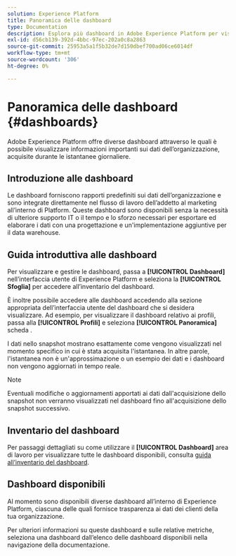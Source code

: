 ```yaml
---
solution: Experience Platform
title: Panoramica delle dashboard
type: Documentation
description: Esplora più dashboard in Adobe Experience Platform per visualizzare informazioni importanti sui dati dell’organizzazione, acquisite durante le istantanee giornaliere.
exl-id: d56cb139-392d-4bbc-97ec-202a0c8a2863
source-git-commit: 25953a5a1f5b32de7d150dbef700ad06ce6014df
workflow-type: tm+mt
source-wordcount: '306'
ht-degree: 0%

---
```



# Panoramica delle dashboard {#dashboards}

Adobe Experience Platform offre diverse dashboard attraverso le quali è possibile visualizzare informazioni importanti sui dati dell’organizzazione, acquisite durante le istantanee giornaliere.

## Introduzione alle dashboard

Le dashboard forniscono rapporti predefiniti sui dati dell’organizzazione e sono integrate direttamente nel flusso di lavoro dell’addetto al marketing all’interno di Platform. Queste dashboard sono disponibili senza la necessità di ulteriore supporto IT o il tempo e lo sforzo necessari per esportare ed elaborare i dati con una progettazione e un&#39;implementazione aggiuntive per il data warehouse.

## Guida introduttiva alle dashboard

Per visualizzare e gestire le dashboard, passa a **[!UICONTROL Dashboard]** nell’interfaccia utente di Experience Platform e seleziona la **[!UICONTROL Sfoglia]** per accedere all’inventario del dashboard.

È inoltre possibile accedere alle dashboard accedendo alla sezione appropriata dell’interfaccia utente del dashboard che si desidera visualizzare. Ad esempio, per visualizzare il dashboard relativo ai profili, passa alla **[!UICONTROL Profili]** e seleziona **[!UICONTROL Panoramica]** scheda .

I dati nello snapshot mostrano esattamente come vengono visualizzati nel momento specifico in cui è stata acquisita l&#39;istantanea. In altre parole, l&#39;istantanea non è un&#39;approssimazione o un esempio dei dati e i dashboard non vengono aggiornati in tempo reale.

>[!NOTE]
>
>Eventuali modifiche o aggiornamenti apportati ai dati dall&#39;acquisizione dello snapshot non verranno visualizzati nel dashboard fino all&#39;acquisizione dello snapshot successivo.

## Inventario del dashboard

Per passaggi dettagliati su come utilizzare il **[!UICONTROL Dashboard]** area di lavoro per visualizzare tutte le dashboard disponibili, consulta [guida all’inventario del dashboard](./inventory.md).

## Dashboard disponibili

Al momento sono disponibili diverse dashboard all’interno di Experience Platform, ciascuna delle quali fornisce trasparenza ai dati dei clienti della tua organizzazione.

Per ulteriori informazioni su queste dashboard e sulle relative metriche, seleziona una dashboard dall’elenco delle dashboard disponibili nella navigazione della documentazione.
